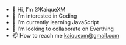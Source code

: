 - 👋 Hi, I’m @KaiqueXM
- 👀 I’m interested in Coding
- 🌱 I’m currently learning JavaScript
- 💞️ I’m looking to collaborate on Everthing
- 📫 How to reach me kaiquexm@gmail.com

<!---
KaiqueXM/KaiqueXM is a ✨ special ✨ repository because its `README.md` (this file) appears on your GitHub profile.
You can click the Preview link to take a look at your changes.
--->
